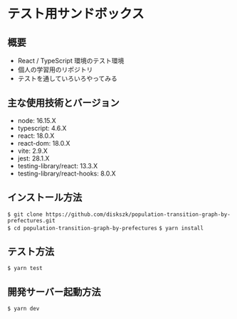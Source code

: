 # テスト用サンドボックス

## 概要

- React / TypeScript 環境のテスト環境
- 個人の学習用のリポジトリ
- テストを通していろいろやってみる

## 主な使用技術とバージョン

- node: 16.15.X
- typescript: 4.6.X
- react: 18.0.X
- react-dom: 18.0.X
- vite: 2.9.X
- jest: 28.1.X
- testing-library/react: 13.3.X
- testing-library/react-hooks: 8.0.X

## インストール方法

`$ git clone https://github.com/diskszk/population-transition-graph-by-prefectures.git`  
`$ cd population-transition-graph-by-prefectures`
`$ yarn install`

## テスト方法

`$ yarn test`

## 開発サーバー起動方法

`$ yarn dev`